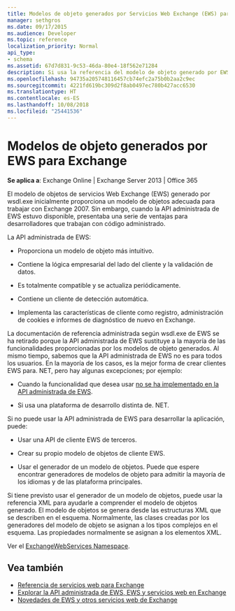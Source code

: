 ```yaml
---
title: Modelos de objeto generados por Servicios Web Exchange (EWS) para Exchange
manager: sethgros
ms.date: 09/17/2015
ms.audience: Developer
ms.topic: reference
localization_priority: Normal
api_type:
- schema
ms.assetid: 67d7d831-9c53-46da-80e4-18f562e71284
description: Si usa la referencia del modelo de objeto generado por EWS para desarrollar aplicaciones para Exchange, descubra otras opciones para el desarrollo EWS.
ms.openlocfilehash: 94735a205748116457cb74efc2a75b0b2aa2c9ec
ms.sourcegitcommit: 4221fd619bc309d2f8ab0497ec780b427acc6530
ms.translationtype: HT
ms.contentlocale: es-ES
ms.lasthandoff: 10/08/2018
ms.locfileid: "25441536"
---
```

# <a name="ews-generated-object-models-for-exchange"></a>Modelos de objeto generados por EWS para Exchange

**Se aplica a**: Exchange Online | Exchange Server 2013 | Office 365

El modelo de objetos de servicios Web Exchange (EWS) generado por wsdl.exe inicialmente proporciona un modelo de objetos adecuada para trabajar con Exchange 2007. Sin embargo, cuando la API administrada de EWS estuvo disponible, presentaba una serie de ventajas para desarrolladores que trabajan con código administrado. 

La API administrada de EWS:

- Proporciona un modelo de objeto más intuitivo.

- Contiene la lógica empresarial del lado del cliente y la validación de datos.

- Es totalmente compatible y se actualiza periódicamente.

- Contiene un cliente de detección automática.

- Implementa las características de cliente como registro, administración de cookies e informes de diagnóstico de nuevo en Exchange.

La documentación de referencia administrada según wsdl.exe de EWS se ha retirado porque la API administrada de EWS sustituye a la mayoría de las funcionalidades proporcionadas por los modelos de objeto generados. Al mismo tiempo, sabemos que la API administrada de EWS no es para todos los usuarios. En la mayoría de los casos, es la mejor forma de crear clientes EWS para. NET, pero hay algunas excepciones; por ejemplo:

- Cuando la funcionalidad que desea usar [no se ha implementado en la API administrada de EWS](../exchange-web-services/web-service-api-feature-availability-in-exchange-and-the-ews-managed-api.md#bk_apifeatures).

- Si usa una plataforma de desarrollo distinta de. NET.

Si no puede usar la API administrada de EWS para desarrollar la aplicación, puede:

- Usar una API de cliente EWS de terceros.

- Crear su propio modelo de objetos de cliente EWS.

- Usar el generador de un modelo de objetos. Puede que espere encontrar generadores de modelos de objeto para admitir la mayoría de los idiomas y de las plataforma principales.

Si tiene previsto usar el generador de un modelo de objetos, puede usar la referencia XML para ayudarle a comprender el modelo de objetos generado. El modelo de objetos se genera desde las estructuras XML que se describen en el esquema. Normalmente, las clases creadas por los generadores del modelo de objeto se asignan a los tipos complejos en el esquema. Las propiedades normalmente se asignan a los elementos XML.

Ver el [ExchangeWebServices Namespace](https://docs.microsoft.com/dotnet/api/exchangewebservices?view=exchange-ews-proxy).

## <a name="see-also"></a>Vea también

- [Referencia de servicios web para Exchange](web-services-reference-for-exchange.md)
- [Explorar la API administrada de EWS, EWS y servicios web en Exchange](../exchange-web-services/explore-the-ews-managed-api-ews-and-web-services-in-exchange.md)
- [Novedades de EWS y otros servicios web de Exchange](../exchange-web-services/whats-new-in-ews-and-other-web-services-in-exchange.md)
